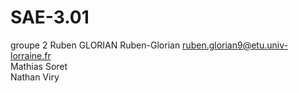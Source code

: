 # SAE-3.01
groupe 2
Ruben GLORIAN Ruben-Glorian ruben.glorian9@etu.univ-lorraine.fr<br>
Mathias Soret <br>
Nathan Viry <br>
